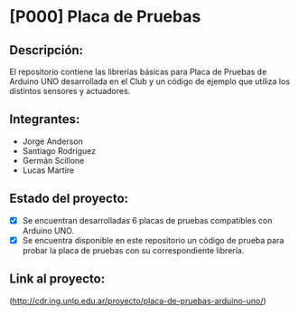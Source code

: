 # [P000] Placa de Pruebas

## Descripción:

El repositorio contiene las librerías básicas para Placa de Pruebas de Arduino UNO desarrollada en el Club y un código de ejemplo que utiliza los distintos sensores y actuadores.

## Integrantes:
- Jorge Anderson
- Santiago Rodríguez
- Germán Scillone
- Lucas Martire

## Estado del proyecto:
- [X] Se encuentran desarrolladas 6 placas de pruebas compatibles con Arduino UNO.
- [X] Se encuentra disponible en este repositorio un código de prueba para probar la placa de pruebas con su correspondiente librería.
	
## Link al proyecto:
(http://cdr.ing.unlp.edu.ar/proyecto/placa-de-pruebas-arduino-uno/)

